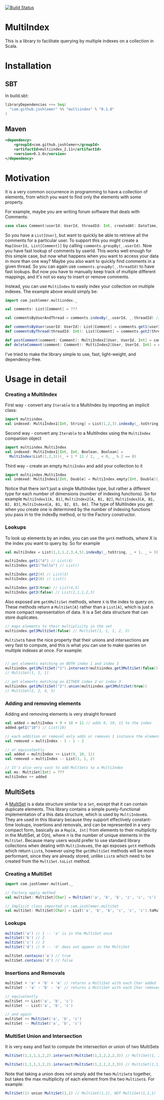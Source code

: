 [![Build Status](https://travis-ci.org/joshlemer/MultiIndex.svg?branch=master)](https://travis-ci.org/joshlemer/MultiIndex)

# MultiIndex

This is a library to facilitate querying by multiple indexes on a collection in Scala. 

# Installation

## SBT

In build.sbt:

```scala
libraryDependencies ++= Seq(
  "com.github.joshlemer" %% "multiindex" % "0.1.0"
)
```

## Maven

```xml
<dependency>
    <groupId>com.github.joshlemer</groupId>
    <artifactId>multiindex_2.11</artifactId>
    <version>0.1.0</version>
</dependency>
```

# Motivation

It is a very common occurrence in programming to have a collection of elements, from which you want to find only the elements with some property. 

For example, maybe you are writing forum software that deals with Comments:
```scala
case class Comment(userId: UserId, threadId: Int, createdAt: DateTime, body: String)
```

So you have a `List[User]`, but want to quickly be able to retrieve all the comments for a particular user. To support this you might create a `Map[UserId, List[Comment]]` by calling `comments.groupBy(_.userId)`. Now you have fast lookup of comments by userId. This works well enough for this simple case, but now what happens when you want to access your data in more than one way? Maybe you also want to quickly find comments in a given thread. So you can again use `comments.groupBy(_.threadId)` to have fast lookups. But now you have to manually keep track of multiple different mappings, and it's not so easy to insert or remove comments.

Instead, you can use `MultiIndex` to easily index your collection on multiple indexes. The example above would simply be:

```scala
import com.joshlemer.multiindex._

val comments: List[Comment] = ???

val commentsByUserAndThread = comments.indexBy(_.userId, _.threadId) // MultiIndex2[User, UserId, Int]

def commentsByUser(userId: UserId): List[Comment] = comments.get1(userId)
def commentsByThread(threadId: Int): List[Comment] = comments.get2(thread)

def postComment(comment: Comment): MultiIndex2[User, UserId, Int] = commentsByUserAndThread + comment
def deleteComment(comment: Comment): MultiIndex2[User, UserId, Int] = commentsByUserAndThread - comment
```

I've tried to make the library simple to use, fast, light-weight, and dependency-free.

# Usage in detail

### Creating a MultiIndex

First way - convert any `Iterable` to a MultiIndex by importing an implicit class:
```scala
import multiindex._
val indexed: MultiIndex1[Int, String] = List(1,2,3).indexBy(_.toString)
```

Second way - convert any `Iterable` to a MultiIndex using the `MultiIndex` companion object
```scala
import multiindex.MultiIndex
val indexed: MultiIndex1[Int, Int, Boolean, Boolean] = 
  MultiIndex(List(1,2,3))(_ + 1 * 11 / 2, _ < 0, _ % 2 == 0)
```

Third way - create an empty `MultiIndex` and add your collection to it
```scala
import multiindex.MultiIndex
val indexed: MultiIndex1[Int, Double] = MultiIndex.empty[Int, Double](_.toDouble) ++ List(1,2,3)
```

Notice that there isn't just a single MultiIndex type, but rather a different type for each number of dimensions (number of indexing functions). So for example `MultiIndex1[A, B1]`, `MultiIndex2[A, B1, B2]`, `MultiIndex3[A, B1, B2, B3]`, `MultiIndex4[A, B1, B2, B3, B4]`. The type of MultiIndex you get when you create one is determined by the number of indexing functions you pass in to the indexBy method, or to the Factory constructor.

### Lookups

To look up elements by an index, you can use the `getX` methods, where X is the index you want to query by. So for example

```scala
val multiIndex = List(1,1,1,2,3,4,5).indexBy(_.toString, _ + 1, _ > 3)

multiIndex.get1("4") // List(4)
multiIndex.get1("hello") // List()

multiIndex.get2(4) // List(3)
multiIndex.get2(8) // List()

multiIndex.get3(true) // List(4,5)
multiIndex.get3(false) // List(1,1,1,2,3)
```

Also exposed are `getXMultiSet` methods, where `X` is the index to query on. These methods return a `MultiSet[A]` rather than a `List[A]`, which is just a more compact representation of data. It is a Set data structure that can store duplicates.

```scala
// maps elements to their multiplicity in the set
multiindex.get3MultiSet(false) // MultiSet(1, 1, 1, 2, 3) 
```

`MultiSet`s have the nice property that their unions and intersections are very fast to compute, and this is what you can use to make queries on multiple indexes at once. For example:

```scala

// get elements matching on BOTH index 1 and index 3
multiindex.get1MultiSet("1").intersect(multiindex.get3MultiSet(false)) 
// MultiSet(1, 1, 1)

// get elements matching on EITHER index 2 or index 3
multiindex.get1MultiSet("2").union(multiindex.get3MultiSet(true)) 
// MultiSet(2, 2, 4, 5)
```

### Adding and removing elements

Adding and removing elements is very straight forward

```scala
val added = multiIndex + 9 + 10 + 11 // adds 9, 10, 11 to the index
added.get1("10") // List(10)

// each addition or removal only adds or removes 1 instance the element from the MultiIndex
val removed = multiIndex - 1 - 1 - 2

// or equivalently
val added = multiIndex ++ List(9, 10, 11)
val removed = multiIndex -- List(1, 1, 2)

// It's also very vast to add MultSets to a MultiIndex
val ms: MultiSet[Int] = ???
multiIndex ++ added
```

## MultiSets

A [MultiSet](https://en.wikipedia.org/wiki/Multiset) is a data structure similar to a `Set`, except that it can contain duplicate elements. This library contains a simple purely-functional implementation of a this data structure, which is used by `MultiIndex`es. 
They are used in this libarary because they support effectively constant-time lookups, insertions and removals, and can be represented in a very compact form, basically as a `Map[A, Int]` from elements to their multiplicity in the MultiSet, at O(n), where n is the number of unique elements in the `MultiSet`.
Because many users would prefer to use standard library collections when dealing with `MultiIndex`es, the api exposes `getX` methods which return `List`s, however using the `getXMultiSet` methods will be more performant, since they are already stored, unlike `List`s which need to be created from the `MultiSet.toList` method.

### Creating a MultiSet

```scala
import com.joshlemer.multiset._

// Factory apply method
val multiSet: MultiSet[Char] = MultiSet('a', 'b', 'b', 'c', 'c', 'c')

// Implicit class imported in com.joshlemer.multiSet
val multiSet: MultiSet[Char] = List('a', 'b', 'b', 'c', 'c', 'c').toMultiSet
```

### Lookups

```scala
multiSet('a') // 1 -- 'a' is in the MultiSet once
multiSet('b') // 2
multiSet('c') // 3
multiSet('d') // 0 -- 'd' does not appear in the MultiSet

multiSet.contains('a') // true
multiSet.contains('d') // false
```

### Insertions and Removals

```scala
multiSet + 'a' + 'b' + 'e' // returns a MultiSet with each Char added
multiSet - 'a' - 'b' - 'e' // returns a MultiSet with each Char removed

// equivalently
multiSet ++ List('a', 'b', 'c')
multiSet -- List('a', 'b', 'c')

// and again
multiSet ++ MultiSet('a', 'b', 'c')
multiSet -- MultiSet('a', 'b', 'c')
```

### MultiSet Union and Intersection

It is very easy and fast to compute the intersection or union of two MultiSets


```scala
MultiSet(1,1,1,1,2,2).intersect(MultiSet(1,2,2,2,2,3)) // MultiSet(1, 2, 2)

MultiSet(1,1,1,1,2,2).intersect(MultiSet(1,2,2,2,2,3)) // MultiSet(1,1,1,1,2,2,2,2,3)
```

Note that taking a union does not simply add the two `MultiSet`s together, but takes the max multiplicity of each element from the two `MultiSet`s. For example:

```scala
MultiSet(1) union MultiSet(1,1) // MultiSet(1,1), NOT MultiSet(1,1,1)
```




